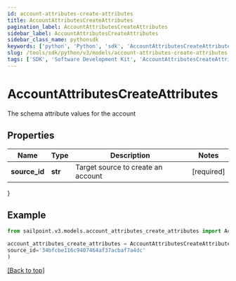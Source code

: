 ```yaml
---
id: account-attributes-create-attributes
title: AccountAttributesCreateAttributes
pagination_label: AccountAttributesCreateAttributes
sidebar_label: AccountAttributesCreateAttributes
sidebar_class_name: pythonsdk
keywords: ['python', 'Python', 'sdk', 'AccountAttributesCreateAttributes', 'AccountAttributesCreateAttributes'] 
slug: /tools/sdk/python/v3/models/account-attributes-create-attributes
tags: ['SDK', 'Software Development Kit', 'AccountAttributesCreateAttributes', 'AccountAttributesCreateAttributes']
---
```


# AccountAttributesCreateAttributes

The schema attribute values for the account

## Properties

Name | Type | Description | Notes
------------ | ------------- | ------------- | -------------
**source_id** | **str** | Target source to create an account | [required]
}

## Example

```python
from sailpoint.v3.models.account_attributes_create_attributes import AccountAttributesCreateAttributes

account_attributes_create_attributes = AccountAttributesCreateAttributes(
source_id='34bfcbe116c9407464af37acbaf7a4dc'
)

```
[[Back to top]](#) 

